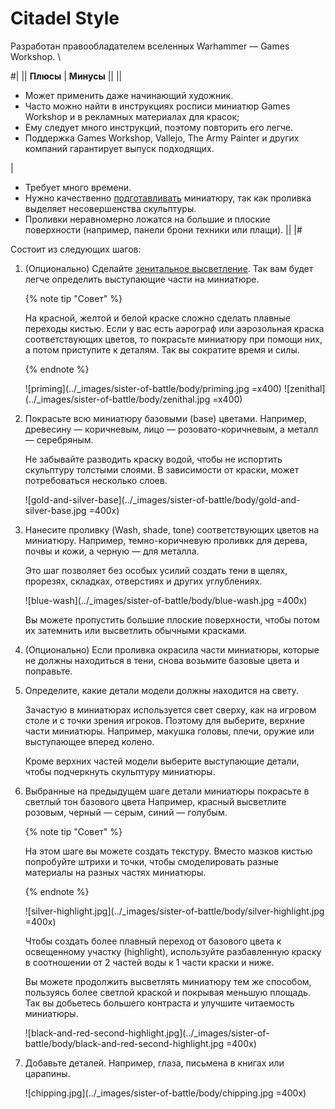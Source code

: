 # Citadel Style

Разработан правообладателем вселенных Warhammer — Games Workshop. \

#|
||
**Плюсы**
|
**Минусы**
||
||
- Может применить даже начинающий художник.
- Часто можно найти в инструкциях росписи миниатюр Games Workshop и в рекламных материалах для красок;
- Ему следует много инструкций, поэтому повторить его легче.
- Поддержка Games Workshop, Vallejo, The Army Painter и других компаний гарантирует выпуск подходящих.

|
- Требует много времени.
- Нужно качественно [подготавливать](../quickstart/preparation/plastic-model.md) миниатюру, так как проливка выделяет несовершенства скульптуры.
- Проливки неравномерно ложатся на большие и плоские поверхности (например, панели брони техники или плащи).
||
|#

Состоит из следующих шагов:

1. (Опционально) Сделайте [зенитальное высветление](../methods/zenithal-highlighting.md). Так вам будет легче определить выступающие части на миниатюре.

   {% note tip "Cовет" %}

   На красной, желтой и белой краске сложно сделать плавные переходы кистью. Если у вас есть аэрограф или аэрозольная краска соответствующих цветов, то покрасьте миниатюру при помощи них, а потом приступите к деталям. Так вы сократите время и силы.

   {% endnote %}
    
   ![priming](../_images/sister-of-battle/body/priming.jpg =x400)  ![zenithal](../_images/sister-of-battle/body/zenithal.jpg =x400) 

2. Покрасьте всю миниатюру базовыми (base) цветами. Например, древесину — коричневым, лицо — розовато-коричневым, а металл — серебряным.
    
    Не забывайте разводить краску водой, чтобы не испортить скульптуру толстыми слоями. В зависимости от краски, может потребоваться несколько слоев.

    ![gold-and-silver-base](../_images/sister-of-battle/body/gold-and-silver-base.jpg =400x) 
    
3. Нанесите проливку (Wash, shade, tone) соответствующих цветов на миниатюру. Например, темно-коричневую проливкк для дерева, почвы и кожи, а черную — для металла. 
   
   Это шаг позволяет без особых усилий создать тени в щелях, прорезях, складках, отверстиях и других углублениях. 

   ![blue-wash](../_images/sister-of-battle/body/blue-wash.jpg =400x)

   Вы можете пропустить большие плоские поверхности, чтобы потом их затемнить или высветлить обычными красками.

4. (Опционально) Если проливка окрасила части миниатюры, которые не должны находиться в тени, снова возьмите базовые цвета и поправьте.
   
5. Определите, какие детали модели должны находится на свету. 
   
   Зачастую в миниатюрах используется свет сверху, как на игровом столе и с точки зрения игроков. Поэтому для выберите, верхние части миниатюры. Например, макушка головы, плечи, оружие или выступающее вперед колено.
    
   Кроме верхних частей модели выберите выступающие детали, чтобы подчеркнуть скульптуру миниатюры.
    
6. Выбранные на предыдущем шаге детали миниатюры покрасьте в светлый тон базового цвета  Например, красный высветлите розовым, черный — серым, синий — голубым.

   {% note tip "Cовет" %}

   На этом шаге вы можете создать текстуру. Вместо мазков кистью попробуйте штрихи и точки, чтобы смоделировать разные материалы на разных частях миниатюры.

   {% endnote %}

   ![silver-highlight.jpg](../_images/sister-of-battle/body/silver-highlight.jpg =400x)

   Чтобы создать более плавный переход от базового цвета к освещенному участку (highlight), используйте разбавленную краску в соотношении от 2 частей воды к 1 части краски и ниже.
    
   Вы можете продолжить высветлять миниатюру тем же способом, пользуясь более светлой краской и покрывая меньшую площадь. Так вы добьетесь большего контраста и улучшите читаемость миниатюры.

   ![black-and-red-second-highlight.jpg](../_images/sister-of-battle/body/black-and-red-second-highlight.jpg =400x)
    
7. Добавьте деталей. Например, глаза, письмена в книгах или царапины.

   ![chipping.jpg](../_images/sister-of-battle/body/chipping.jpg =400x)